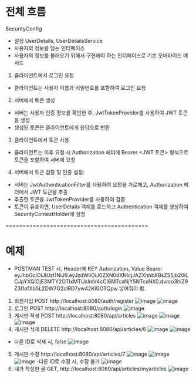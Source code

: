 # 전체 흐름

SecurityConfig
- 설정
UserDetails, UserDetailsService
- 사용자의 정보를 담는 인터페이스
- 사용자의 정보를 불러오기 위해서 구현해야 하는 인터페이스로 기본 오버라이드 메서드

1. 클라이언트에서 로그인 요청
- 클라이언트는 사용자 이름과 비밀번호를 포함하여 로그인 요청

2. 서버에서 토큰 생성
- 서버는 사용자 인증 정보를 확인한 후, JwtTokenProvider를 사용하여 JWT 토큰을 생성
- 생성된 토큰은 클라이언트에게 응답으로 반환

3. 클라이언트에서 토큰 사용
- 클라이언트는 이후 요청 시 Authorization 헤더에 Bearer <JWT 토큰> 형식으로 토큰을 포함하여 서버에 요청

4. 서버에서 토큰 검증 및 인증 설정:
- 서버는 JwtAuthenticationFilter를 사용하여 요청을 가로채고, Authorization 헤더에서 JWT 토큰을 추출
- 추출한 토큰을 JwtTokenProvider를 사용하여 검증
- 토큰이 유효하면, UserDetails 객체를 로드하고 Authentication 객체를 생성하여 SecurityContextHolder에 설정

==========================================
# 예제
- POSTMAN TEST 시, Header에 KEY Autorization, Value Bearer eyJhbGciOiJIUzI1NiJ9.eyJzdWIiOiJ0ZXN0dXNlcjJAZXhhbXBsZS5jb20iLCJpYXQiOjE3MTY2OTIxMTUsImV4cCI6MTcxNjY5NTcxNX0.dvrco3hiZ9Z3I1ofXb5L2DW7G2clRD7yw42KlGOTQpw 넣어줘야 함.
1. 회원가입 POST http://localhost:8080/auth/register
   ![image](https://github.com/kyudori/Spring-Bulletin-Board/assets/57388014/0a064f1c-2fd6-49d9-95bd-e6cfb18113c9)
   ![image](https://github.com/kyudori/Spring-Bulletin-Board/assets/57388014/8155c2f5-42a4-460e-9376-87a952b1ff48)
2. 로그인 POST http://localhost:8080/auth/login
  ![image](https://github.com/kyudori/Spring-Bulletin-Board/assets/57388014/cf196f74-9f6a-45d8-bcc3-db7917351fce)
3. 게시판 작성 POST http://localhost:8080/api/articles
  ![image](https://github.com/kyudori/Spring-Bulletin-Board/assets/57388014/90ffd713-8816-4b37-992c-2e6bb4da0547)
  ![image](https://github.com/kyudori/Spring-Bulletin-Board/assets/57388014/fde1720d-0d56-4d64-913d-0b2728d24483)
  ![image](https://github.com/kyudori/Spring-Bulletin-Board/assets/57388014/5af17eb4-51c7-424e-862a-88af4ecdf77f)
4. 게시판 삭제 DELETE http://localhost:8080/api/articles/6
  ![image](https://github.com/kyudori/Spring-Bulletin-Board/assets/57388014/26eea4be-53ac-47d2-a322-6c1fd3966c92)
  ![image](https://github.com/kyudori/Spring-Bulletin-Board/assets/57388014/8de187aa-230d-4738-98e6-9802caa17fd5)
- 다른 ID로 삭제 시, false
  ![image](https://github.com/kyudori/Spring-Bulletin-Board/assets/57388014/3dd1f44f-6255-40ea-8e31-7b4ff0bf4f2f)
5. 게시판 수정 http://localhost:8080/api/articles/7
  ![image](https://github.com/kyudori/Spring-Bulletin-Board/assets/57388014/d737e191-d86f-44e3-ab79-5dae54994356)
  ![image](https://github.com/kyudori/Spring-Bulletin-Board/assets/57388014/c5b3c2ec-7453-40bd-8cf8-4e3bda22df08)
  ![image](https://github.com/kyudori/Spring-Bulletin-Board/assets/57388014/13074d22-9f9d-4064-89f6-04298dd670c0)
-다른 ID로 수정 시, 수정 불가
  ![image](https://github.com/kyudori/Spring-Bulletin-Board/assets/57388014/55e5b532-71ca-4940-8eb5-1c9fcefbbf9b)
7. 내가 작성한 글 GET, http://localhost:8080/api/articles/myarticles
  ![image](https://github.com/kyudori/Spring-Bulletin-Board/assets/57388014/652175ef-0ab6-46a6-ac45-79936f7afd63)
